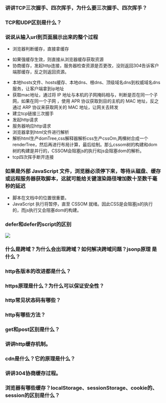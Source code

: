 ### 讲讲TCP三次握手、四次挥手，为什么要三次握手、四次挥手？
###  TCP和UDP区别是什么？
###  说说从输入url到页面展示出来的整个过程
+ 浏览器判断缓存，直接拿缓存
- 如果强缓存生效，则直接从浏览器缓存获取资源
- 协商缓存，发起http连接，服务器检查资源是否更改，没则返回304告诉客户端那缓存，反之则返回资源。
+ 本地hosts文件、hosts缓存、本地dns、根dns、顶级域名dns到权威域名dns服务，让客户端拿到ip地址
+ 获取mac地址，通过将 IP 地址与本机的子网掩码相与，判断是否在同一个子网，如果在同一个子网
，使用 APR 协议获取到目的主机的 MAC 地址，反之通过 ARP 协议来获取网关的 MAC 地址，让网关去转发
+ 建立tcp链接三次握手
+ 发起http请求
+ 服务器响应http请求
+ 浏览器拿到html文件进行解析
+ 解析html生产domTree,css解释器解析css生产cssOm,两棵树合成一个renderTree，然后再进行布局计算，最后绘制。那么cssom树的构建和dom树的构建是并行的，CSSOM会阻塞js的执行和js会阻塞dom的解析。
+ tcp四次挥手断开连接
### 如果是外部 JavaScript 文件，浏览器必须停下来，等待从磁盘、缓存或远程服务器获取脚本，这就可能给关键渲染路径增加数十至数千毫秒的延迟
+ 脚本在文档中的位置很重要。
+ JavaScript 执行将暂停，直至 CSSOM 就绪。因此CSS是会阻塞js的执行的，而js执行又会阻塞dom的构建。
### defer和defer的script的区别
<img src="https://upload-images.jianshu.io/upload_images/14923653-87958743cae248f5.png?imageMogr2/auto-orient/strip|imageView2/2/w/688/format/webp"/>

### 什么是跨域？为什么会出现跨域？如何解决跨域问题？jsonp原理 是什么？
###  http各版本的改进都是什么？
###  https原理是什么？为什么可以保证安全性？
###  http常见状态码有哪些？
###  http有哪些方法？
###  get和post区别是什么？
###  讲讲http缓存机制。
###  cdn是什么？它的原理是什么？
###  讲讲304协商缓存过程。
###  浏览器有哪些缓存？localStorage、sessionStorage、cookie的、session的区别是什么？
